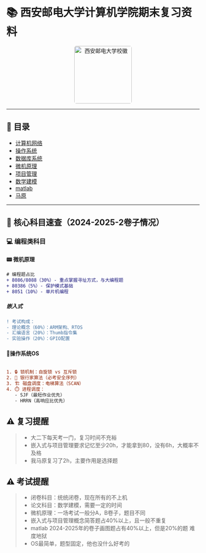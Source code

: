 # 📚 西安邮电大学计算机学院期末复习资料

<div align="center">
<div align="center">
  <img src="https://bkimg.cdn.bcebos.com/pic/9825bc315c6034a85edf022d3f495e540923dd54d85e?x-bce-process=image/format,f_auto/watermark,image_d2F0ZXIvYmFpa2UyNzI,g_7,xp_5,yp_5,P_20/resize,m_lfit,limit_1,h_1080" 
       alt="西安邮电大学校徽" 
       width="150" 
       style="border-radius: 5px;">
</div>
</div>

---

## 📌 **目录**
- [计算机网络](#-计算机网络)
- [操作系统](#-操作系统)
- [数据库系统](#-数据库系统)
- [微机原理](#-微机原理)
- [项目管理](#-项目管理)
- [数学建模](#-数学建模)
- [matlab](#-matlab)
- [马原](#-马原)

---

## 📌 核心科目速查（2024-2025-2卷子情况）

### 💻 编程类科目
#### 📟 微机原理
```diff
# 编程题占比
+ 8086/8088（30%）- 重点掌握寻址方式，与大编程题
+ 80386（5%）- 保护模式基础
+ 8051（10%）- 单片机编程
```
##### 嵌入式
```diff
! 考试构成：
- 理论概念（60%）：ARM架构、RTOS
- 汇编语言（20%）：Thumb指令集
- 实验操作（20%）：GPIO配置
```
#### 🔐操作系统OS
```diff

1. 🔒 锁机制：自旋锁 vs 互斥锁
2. 🏦 银行家算法（必考安全序列）
3. 🏗️ 磁盘调度：电梯算法（SCAN）
4. ⏱️ 进程调度：
   - SJF（最短作业优先）
   - HRRN（高响应比优先）
 ```  

## ⚠ **复习提醒**
> - 大二下每天考一门，复习时间不充裕
> - 嵌入式与项目管理要求记忆至少20h，才能拿到80，没有6h，大概率不及格
> - 我马原复习了2h，主要作用是选择题



## ⚠️ **考试提醒**
> - 闭卷科目：统统闭卷，现在所有的不上机
> - 论文科目：数学建模，需要一定的时间   
> - 微机原理：一场考试一般分A，B卷子，题目不同
> - 嵌入式与项目管理概念简答题占40%以上，且一般不重复
> - matlab 2024-2025年的卷子画图题占有40%以上，但是20%的题 难度地狱
> - OS最简单，题型固定，他也没什么好考的

